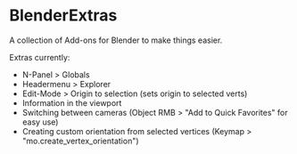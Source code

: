 # BlenderExtras
A collection of Add-ons for Blender to make things easier.

Extras currently:
* N-Panel > Globals
* Headermenu > Explorer
* Edit-Mode > Origin to selection (sets origin to selected verts)
* Information in the viewport
* Switching between cameras (Object RMB > "Add to Quick Favorites" for easy use)
* Creating custom orientation from selected vertices (Keymap > "mo.create_vertex_orientation")
